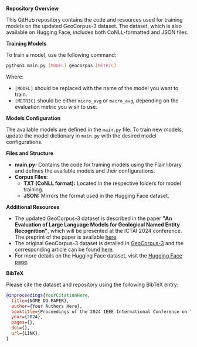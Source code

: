 **Repository Overview**

This GitHub repository contains the code and resources used for training models on the updated GeoCorpus-3 dataset. The dataset, which is also available on Hugging Face, includes both CoNLL-formatted and JSON files.

**Training Models**

To train a model, use the following command:

```bash
python3 main.py [MODEL] geocorpus [METRIC]
```

Where:
- `[MODEL]` should be replaced with the name of the model you want to train.
- `[METRIC]` should be either `micro_avg` or `macro_avg`, depending on the evaluation metric you wish to use.

**Models Configuration**

The available models are defined in the `main.py` file. To train new models, update the model dictionary in `main.py` with the desired model configurations.

**Files and Structure**

- **main.py:** Contains the code for training models using the Flair library and defines the available models and their configurations.
- **Corpus Files:**
  - **TXT (CoNLL format):** Located in the respective folders for model training.
  - **JSON:** Mirrors the format used in the Hugging Face dataset.

**Additional Resources**

- The updated GeoCorpus-3 dataset is described in the paper **"An Evaluation of Large Language Models for Geological Named Entity Recognition"**, which will be presented at the ICTAI 2024 conference. The preprint of the paper is available [here](#).
- The original GeoCorpus-3 dataset is detailed in [GeoCorpus-3](https://github.com/Petroles/Petrovec/tree/master/GeoCorpus%20V3) and the corresponding article can be found [here](https://www.sciencedirect.com/science/article/pii/S0166361520305819).
- For more details on the Hugging Face dataset, visit the [Hugging Face page](https://huggingface.co/datasets/ronunes/GeoCorpus-3v2).

**BibTeX**

Please cite the dataset and repository using the following BibTeX entry:

```bibtex
@inproceedings{YourCitationHere,
  title={NOME DO PAPER},
  author={Your Authors Here},
  booktitle={Proceedings of the 2024 IEEE International Conference on Tools with Artificial Intelligence (ICTAI)},
  year={2024},
  pages={},
  doi={},
  url={LINK},
}
```
